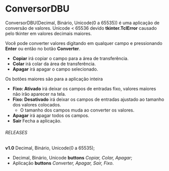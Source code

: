 # ConversorDBU
ConversorDBU(Decimal, Binário, Unicode(0 a 65535)) é uma aplicação de conversão de valores. Unicode &lt; 65536 devido **tkinter.TclError** causado pelo tkinter em valores decimais maiores.

Você pode converter valores digitando em qualquer campo e pressionando **Enter** ou então no botão **Converter**.
  - **Copiar** irá copiar o campo para a área de transferência.
  - **Colar** irá colar da área de transferência.
  - **Apagar** irá apagar o campo selecionado.

Os botões maiores são para a aplicação inteira
  - **Fixo: Ativado** irá deixar os campos de entradas fixo, valores maiores não irão aparecer na tela.
  - **Fixo: Desativado** irá deixar os campos de entradas ajustado ao tamanho dos valores colocados.
    - O tamanho dos campos muda ao converter os valores.
  - **Apagar** irá apagar todos os campos.
  - **Sair** Fecha a aplicação.
  
###### RELEASES 
**v1.0** Decimal, Binário, Unicode(0 a 65535);
 - Decimal, Binário, Unicode **buttons** *Copiar, Colar, Apagar*;
 - Aplicação **buttons** *Converter, Apagar, Sair, Fixo*.
